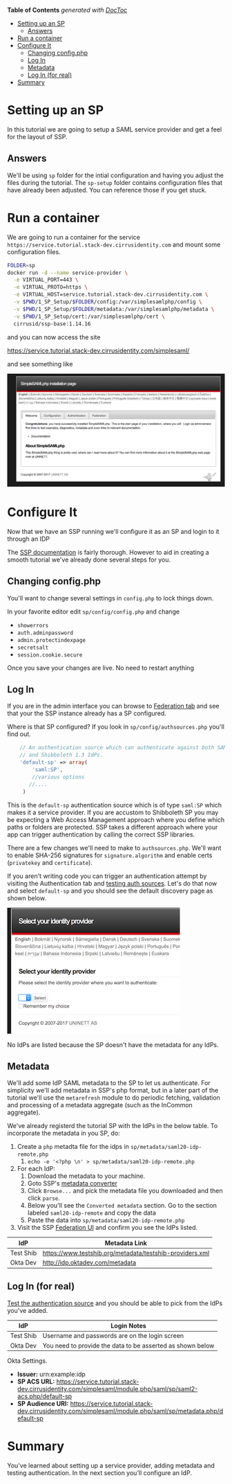 <!-- START doctoc generated TOC please keep comment here to allow auto update -->
<!-- DON'T EDIT THIS SECTION, INSTEAD RE-RUN doctoc TO UPDATE -->
**Table of Contents**  *generated with [DocToc](https://github.com/thlorenz/doctoc)*

- [Setting up an SP](#setting-up-an-sp)
  - [Answers](#answers)
- [Run a container](#run-a-container)
- [Configure It](#configure-it)
  - [Changing config.php](#changing-configphp)
  - [Log In](#log-in)
  - [Metadata](#metadata)
  - [Log In (for real)](#log-in-for-real)
- [Summary](#summary)

<!-- END doctoc generated TOC please keep comment here to allow auto update -->


# Setting up an SP

In this tutorial we are going to setup a SAML service provider and get a feel for the layout of SSP.

## Answers

We'll be using `sp` folder for the intial configuration and having you
adjust the files during the tutorial. The `sp-setup` folder contains configuration files that
have already been adjusted. You can reference those if you get stuck.


# Run a container

We are going to run a container for the service `https://service.tutorial.stack-dev.cirrusidentity.com`
and mount some configuration files.

```bash
FOLDER=sp
docker run -d --name service-provider \
  -e VIRTUAL_PORT=443 \
  -e VIRTUAL_PROTO=https \
  -e VIRTUAL_HOST=service.tutorial.stack-dev.cirrusidentity.com \
  -v $PWD/1_SP_Setup/$FOLDER/config:/var/simplesamlphp/config \
  -v $PWD/1_SP_Setup/$FOLDER/metadata:/var/simplesamlphp/metadata \
  -v $PWD/1_SP_Setup/cert:/var/simplesamlphp/cert \
  cirrusid/ssp-base:1.14.16
```

and you can now access the site

https://service.tutorial.stack-dev.cirrusidentity.com/simplesaml/

and see something like

![Install Image](./img/ssp_install_page.png)

# Configure It

Now that we have an SSP running we'll configure it as an SP and login to it through an IDP

The [SSP documentation](https://simplesamlphp.org/docs/stable) is fairly thorough. However to aid in creating a smooth tutorial we've already done several steps for you.

## Changing config.php

You'll want to change several settings in `config.php` to lock things down.

In your favorite editor edit `sp/config/config.php` and change 

* `showerrors`
* `auth.adminpassword`
* `admin.protectindexpage`
* `secretsalt`
* `session.cookie.secure`

Once you save your changes are live. No need to restart anything

## Log In

If you are in the admin interface you can browse to [Federation
tab](https://service.tutorial.stack-dev.cirrusidentity.com/simplesaml/module.php/core/frontpage_federation.php)
and see that your the SSP instance already has a SP configured.

Where is that SP configured? If you look in `sp/config/authsources.php` you'll find out.

```php
    // An authentication source which can authenticate against both SAML 2.0
    // and Shibboleth 1.3 IdPs.
    'default-sp' => array(
        'saml:SP',
        //various options
       //....
     )
```

This is the `default-sp` authentication source which is of type
`saml:SP` which makes it a service provider. If you are accustom to
Shibboleth SP you may be expecting a Web Access Management approach
where you define which paths or folders are protected. SSP takes a
different approach where your app can trigger authentication by
calling the correct SSP libraries.

There are a few changes we'll need to make to `authsources.php`.
We'll want to enable SHA-256 signatures for `signature.algorithm` and
enable certs (`privatekey` and `certificate`).

If you aren't writing code you can trigger an authentication attempt
by visiting the Authentication tab and [testing auth
sources](https://service.tutorial.stack-dev.cirrusidentity.com/simplesaml/module.php/core/authenticate.php). Let's
do that now and select `default-sp` and you should see the default
discovery page as shown below.

![Disco](./img/select-idp.png)

No IdPs are listed because the SP doesn't have the metadata for any IdPs.

## Metadata

We'll add some IdP SAML metadata to the SP to let us authenticate. For simplicity we'll add metadata in SSP's php format, but in a later part of the tutorial we'll use the `metarefresh` module to do periodic fetching, validation and processing of a metadata aggregate (such as the InCommon aggregate).

We've already registerd the tutorial SP with the IdPs in the below table.
To incorporate the metadata in you SP, do:

1. Create a `php` metadta file for the idps in `sp/metadata/saml20-idp-remote.php`
   1. `echo -e '<?php \n' > sp/metadata/saml20-idp-remote.php` 
1. For each IdP:
   1. Download the metadata to your machine.
   2. Goto SSP's [metadata converter](https://service.tutorial.stack-dev.cirrusidentity.com/simplesaml/admin/metadata-converter.php)
   3. Click `Browse...` and pick the metadata file you downloaded and then click `parse`.
   4. Below you'll see the `Converted metadata` section. Go to the section labeled `saml20-idp-remote` and copy the data
   5. Paste the data into `sp/metadata/saml20-idp-remote.php`
1. Visit the SSP [Federation UI](https://service.tutorial.stack-dev.cirrusidentity.com/simplesaml/module.php/core/frontpage_federation.php) and confirm you see the IdPs listed.

| IdP | Metadata Link |
| --- | --- | 
| Test Shib | https://www.testshib.org/metadata/testshib-providers.xml |
| Okta Dev | http://idp.oktadev.com/metadata |


## Log In (for real)

[Test the authentication source](https://service.tutorial.stack-dev.cirrusidentity.com/simplesaml/module.php/core/authenticate.php?as=default-sp) and you should be able to pick from the IdPs you've added.

| IdP | Login Notes |
| --- | --- |
| Test Shib | Username and passwords are on the login screen |
| Okta Dev | You need to provide the data to be asserted as shown below |


Okta Settings. 

-  **Issuer:** urn:example:idp
-  **SP ACS URL:** https://service.tutorial.stack-dev.cirrusidentity.com/simplesaml/module.php/saml/sp/saml2-acs.php/default-sp
-  **SP Audience URI:** https://service.tutorial.stack-dev.cirrusidentity.com/simplesaml/module.php/saml/sp/metadata.php/default-sp


# Summary

You've learned about setting up a service provider, adding metadata and testing authentication.
In the next section you'll configure an IdP.
